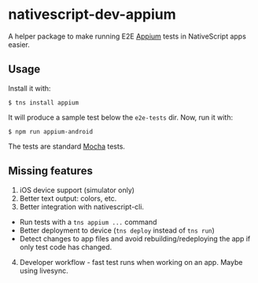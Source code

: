 # nativescript-dev-appium

A helper package to make running E2E [Appium](http://appium.io) tests in NativeScript apps easier.

## Usage

Install it with:

`$ tns install appium`

It will produce a sample test below the `e2e-tests` dir. Now, run it with:

```
$ npm run appium-android
```

The tests are standard [Mocha](http://mochajs.org) tests.

## Missing features

1. iOS device support (simulator only)
2. Better text output: colors, etc.
3. Better integration with nativescript-cli.
  - Run tests with a `tns appium ...` command
  - Better deployment to device (`tns deploy` instead of `tns run`)
  - Detect changes to app files and avoid rebuilding/redeploying the app if only test code has changed.
4. Developer workflow - fast test runs when working on an app. Maybe using livesync.
